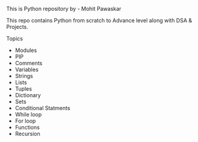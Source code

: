 This is Python repository by - Mohit Pawaskar

This repo contains Python from scratch to Advance level along with DSA & Projects.

Topics 

- Modules
- PIP
- Comments
- Variables
- Strings
- Lists
- Tuples
- Dictionary
- Sets
- Conditional Statments
- While loop
- For loop
- Functions
- Recursion